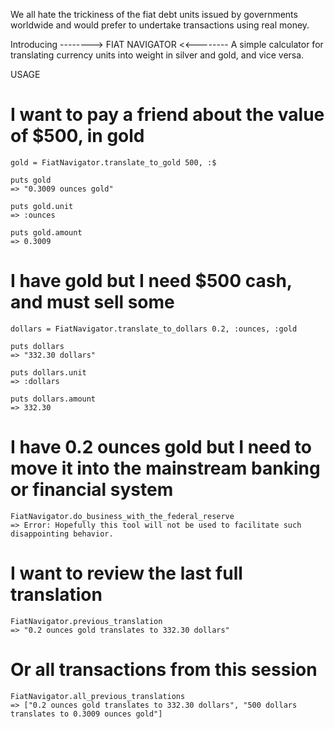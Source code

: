 We all hate the trickiness of the fiat debt units issued by governments worldwide
and would prefer to undertake transactions using real money. 

Introducing --------> FIAT NAVIGATOR <<-------- A simple calculator for translating currency units into weight in silver and gold, and vice versa. 

USAGE

  # I want to pay a friend about the value of $500, in gold 

    gold = FiatNavigator.translate_to_gold 500, :$ 

    puts gold
    => "0.3009 ounces gold"

    puts gold.unit
    => :ounces

    puts gold.amount
    => 0.3009 

  # I have gold but I need $500 cash, and must sell some

    dollars = FiatNavigator.translate_to_dollars 0.2, :ounces, :gold  
	
    puts dollars
    => "332.30 dollars" 

    puts dollars.unit
    => :dollars

    puts dollars.amount  
    => 332.30
		
  # I have 0.2 ounces gold but I need to move it into the mainstream banking or financial system

    FiatNavigator.do_business_with_the_federal_reserve
    => Error: Hopefully this tool will not be used to facilitate such disappointing behavior. 
 
  # I want to review the last full translation

    FiatNavigator.previous_translation
    => "0.2 ounces gold translates to 332.30 dollars"

  # Or all transactions from this session
		
    FiatNavigator.all_previous_translations
    => ["0.2 ounces gold translates to 332.30 dollars", "500 dollars translates to 0.3009 ounces gold"]
